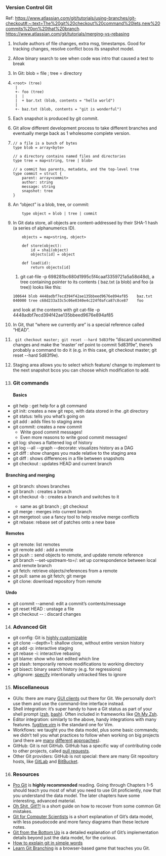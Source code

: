 ### Version Control Git ### 
Ref: https://www.atlassian.com/git/tutorials/using-branches/git-checkout#:~:text=The%20git%20checkout%20command%20lets,new%20commits%20on%20that%20branch. 
https://www.atlassian.com/git/tutorials/merging-vs-rebasing 

1. Include authors of file changes, extra msg, timestamps. Good for tracking changes, resolve conflict bcos its snapshot model.
2. Allow binary search to see when code was intro that caused a test to break
3. In Git: blob = file ; tree = directory
4. ```
   <root> (tree)
    |
    +- foo (tree)
    |  |
    |  + bar.txt (blob, contents = "hello world")
    |
    +- baz.txt (blob, contents = "git is wonderful")
    ```
5. Each snapshot is produced by git commit.
6. Git allow different development process to take different branches and eventually merge back as 1 wholesome complete version.
7.  ```
    // a file is a bunch of bytes
    type blob = array<byte>

    // a directory contains named files and directories
    type tree = map<string, tree | blob>

    // a commit has parents, metadata, and the top-level tree
    type commit = struct {
        parent: array<commit>
        author: string
        message: string
        snapshot: tree
    }
    ```
8. An “object” is a blob, tree, or commit:
    ```
        type object = blob | tree | commit
    ```
9.  In Git data store, all objects are content-addressed by their SHA-1 hash (a series of alphanumerics ID).
    ```
        objects = map<string, object>

        def store(object):
            id = sha1(object)
            objects[id] = object

        def load(id):
            return objects[id]
    ```
    1. git cat-file -p 698281bc680d1995c5f4caaf3359721a5a58d48d), a tree containing pointer to its contents ( baz.txt (a blob) and foo (a tree)) looks like this:
    ```
    100644 blob 4448adbf7ecd394f42ae135bbeed9676e894af85    baz.txt
    040000 tree c68d233a33c5c06e0340e4c224f0afca87c8ce87    foo
    ```
    and look at the contents with git cat-file -p 4448adbf7ecd394f42ae135bbeed9676e894af85

10. In Git, that “where we currently are” is a special reference called “HEAD”.
11. ``` git checkout master; git reset --hard 5d83f9e``` “discard uncommitted changes and make the ‘master’ ref point to commit 5d83f9e”, there’s   probably a command to do it (e.g. in this case, git checkout master; git reset --hard 5d83f9e).
12. Staging area allows you to select which feature/ change to implement to the next snapshot bcos you can choose which modification to add.
13. ### Git commands ###
    #### Basics ####
* git help <command>: get help for a git command
* git init: creates a new git repo, with data stored in the .git directory
* git status: tells you what’s going on
* git add <filename>: adds files to staging area
* git commit: creates a new commit
    * Write good commit messages!
    * Even more reasons to write good commit messages!
* git log: shows a flattened log of history
* git log --all --graph --decorate: visualizes history as a DAG
* git diff <filename>: show changes you made relative to the staging area
* git diff <revision> <filename>: shows differences in a file between snapshots
* git checkout <revision>: updates HEAD and current branch
#### Branching and merging ####
* git branch: shows branches
* git branch <name>: creates a branch
* git checkout -b <name>: creates a branch and switches to it
    * same as git branch <name>; git checkout <name>
* git merge <revision>: merges into current branch
* git mergetool: use a fancy tool to help resolve merge conflicts
* git rebase: rebase set of patches onto a new base
#### Remotes ####
* git remote: list remotes
* git remote add <name> <url>: add a remote
* git push <remote> <local branch>:<remote branch>: send objects to remote, and update remote reference
* git branch --set-upstream-to=<remote>/<remote branch>: set up correspondence between local and remote branch
* git fetch: retrieve objects/references from a remote
* git pull: same as git fetch; git merge
* git clone: download repository from remote
#### Undo ####
* git commit --amend: edit a commit’s contents/message
* git reset HEAD <file>: unstage a file
* git checkout -- <file>: discard changes
14. ### Advanced Git ###
* git config: Git is [highly customizable](https://git-scm.com/docs/git-config)
* git clone --depth=1: shallow clone, without entire version history
* git add -p: interactive staging
* git rebase -i: interactive rebasing
* git blame: show who last edited which line
* git stash: temporarily remove modifications to working directory
* git bisect: binary search history (e.g. for regressions)
* .gitignore: [specify](https://git-scm.com/docs/gitignore) intentionally untracked files to ignore
15. ### Miscellaneous ###
* GUIs: there are many [GUI clients](https://git-scm.com/downloads/guis) out there for Git. We personally don’t use them and use the command-line interface instead.
* Shell integration: it’s super handy to have a Git status as part of your shell prompt ([zsh](https://github.com/olivierverdier/zsh-git-prompt), [bash](https://github.com/magicmonty/bash-git-prompt)). Often included in frameworks like [Oh My Zsh](https://github.com/ohmyzsh/ohmyzsh).
* Editor integration: similarly to the above, handy integrations with many features. [fugitive.vim](https://github.com/tpope/vim-fugitive) is the standard one for Vim.
* Workflows: we taught you the data model, plus some basic commands; we didn’t tell you what practices to follow when working on big projects (and there are [many](https://nvie.com/posts/a-successful-git-branching-model/) [different](https://www.endoflineblog.com/gitflow-considered-harmful) [approaches](https://www.atlassian.com/git/tutorials/comparing-workflows/gitflow-workflow)).
* GitHub: Git is not GitHub. GitHub has a specific way of contributing code to other projects, called [pull requests](https://docs.github.com/en/github/collaborating-with-issues-and-pull-requests/about-pull-requests).
* Other Git providers: GitHub is not special: there are many Git repository hosts, like [GitLab](https://about.gitlab.com/) and [BitBucket](https://bitbucket.org/).
16. ### Resources ###
* [Pro Git](https://git-scm.com/book/en/v2) is **highly recommended** reading. Going through Chapters 1–5 should teach you most of what you need to use Git proficiently, now that you understand the data model. The later chapters have some interesting, advanced material.
* [Oh Shit, Git!?!](https://ohshitgit.com/) is a short guide on how to recover from some common Git mistakes.
* [Git for Computer Scientists](https://eagain.net/articles/git-for-computer-scientists/) is a short explanation of Git’s data model, with less pseudocode and more fancy diagrams than these lecture notes.
* [Git from the Bottom Up](https://jwiegley.github.io/git-from-the-bottom-up/) is a detailed explanation of Git’s implementation details beyond just the data model, for the curious.
* [How to explain git in simple words](https://xosh.org/explain-git-in-simple-words/)
* [Learn Git Branching](https://learngitbranching.js.org/) is a browser-based game that teaches you Git.